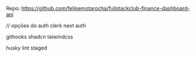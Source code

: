 Repo: https://github.com/felipemotarocha/fullstackclub-finance-dashboard-api

// opções do auth
clerk
next auth

githooks
shadcn
taiwindcss

husky
lint staged
